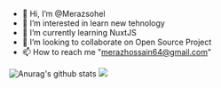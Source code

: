 - 👋 Hi, I’m @Merazsohel
- 👀 I’m interested in learn new tehnology
- 🌱 I’m currently learning NuxtJS
- 💞️ I’m looking to collaborate on Open Source Project
- 📫 How to reach me "merazhossain64@gmail.com"

<!---
Merazsohel/Merazsohel is a ✨ special ✨ repository because its `README.md` (this file) appears on your GitHub profile.
You can click the Preview link to take a look at your changes.
--->

![Anurag's github stats](https://github-readme-stats.vercel.app/api?username=sh6210&count_private=true&show_icons=true&theme=radical)
![](https://komarev.com/ghpvc/?username=sh6210&color=brightgreen)

